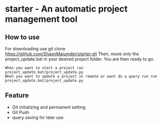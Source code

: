 # starter - An automatic project management tool
## How to use
For downloading use 
       git clone https://github.com/ShaonMajumder/starter.git
Then, move only the project_update.bat in your desired project folder.
You are then ready to go.
```
When you want to start a project run project_update.bat/project_update.py
When you want to update a project in remote or want do a query run run project_update.bat/project_update.py
```
## Feature
- Git initializing and permanent setting
- Git Push
- query saving for later use